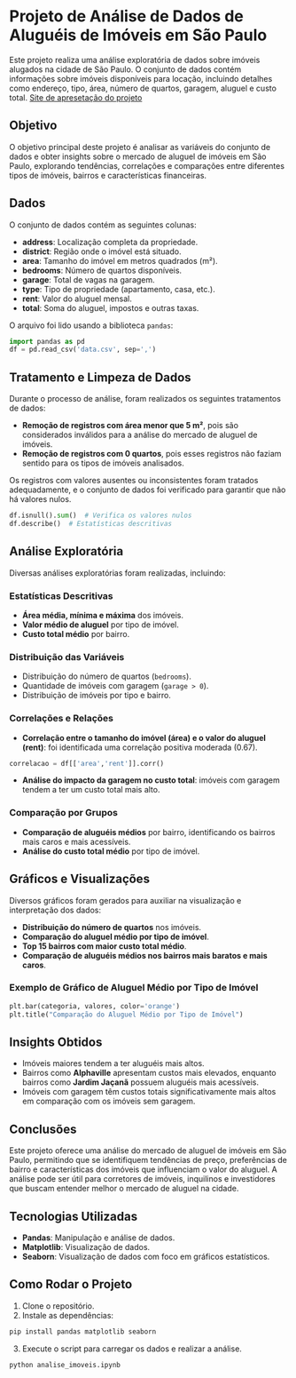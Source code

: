 # Projeto de Análise de Dados de Aluguéis de Imóveis em São Paulo

Este projeto realiza uma análise exploratória de dados sobre imóveis alugados na cidade de São Paulo. O conjunto de dados contém informações sobre imóveis disponíveis para locação, incluindo detalhes como endereço, tipo, área, número de quartos, garagem, aluguel e custo total.
<a href="https://taismoreira2023.github.io/apresentacao_aluguei_SP/">Site de apresetação do projeto</a>

## Objetivo

O objetivo principal deste projeto é analisar as variáveis do conjunto de dados e obter insights sobre o mercado de aluguel de imóveis em São Paulo, explorando tendências, correlações e comparações entre diferentes tipos de imóveis, bairros e características financeiras.

## Dados

O conjunto de dados contém as seguintes colunas:

- **address**: Localização completa da propriedade.
- **district**: Região onde o imóvel está situado.
- **area**: Tamanho do imóvel em metros quadrados (m²).
- **bedrooms**: Número de quartos disponíveis.
- **garage**: Total de vagas na garagem.
- **type**: Tipo de propriedade (apartamento, casa, etc.).
- **rent**: Valor do aluguel mensal.
- **total**: Soma do aluguel, impostos e outras taxas.

O arquivo foi lido usando a biblioteca `pandas`:

```python
import pandas as pd
df = pd.read_csv('data.csv', sep=',')
```

## Tratamento e Limpeza de Dados

Durante o processo de análise, foram realizados os seguintes tratamentos de dados:

- **Remoção de registros com área menor que 5 m²**, pois são considerados inválidos para a análise do mercado de aluguel de imóveis.
- **Remoção de registros com 0 quartos**, pois esses registros não faziam sentido para os tipos de imóveis analisados.
  
Os registros com valores ausentes ou inconsistentes foram tratados adequadamente, e o conjunto de dados foi verificado para garantir que não há valores nulos.

```python
df.isnull().sum()  # Verifica os valores nulos
df.describe()  # Estatísticas descritivas
```

## Análise Exploratória

Diversas análises exploratórias foram realizadas, incluindo:

### Estatísticas Descritivas

- **Área média, mínima e máxima** dos imóveis.
- **Valor médio de aluguel** por tipo de imóvel.
- **Custo total médio** por bairro.

### Distribuição das Variáveis

- Distribuição do número de quartos (`bedrooms`).
- Quantidade de imóveis com garagem (`garage > 0`).
- Distribuição de imóveis por tipo e bairro.

### Correlações e Relações

- **Correlação entre o tamanho do imóvel (área) e o valor do aluguel (rent)**: foi identificada uma correlação positiva moderada (0.67).
  
```python
correlacao = df[['area','rent']].corr()
```

- **Análise do impacto da garagem no custo total**: imóveis com garagem tendem a ter um custo total mais alto.

### Comparação por Grupos

- **Comparação de aluguéis médios** por bairro, identificando os bairros mais caros e mais acessíveis.
- **Análise do custo total médio** por tipo de imóvel.

## Gráficos e Visualizações

Diversos gráficos foram gerados para auxiliar na visualização e interpretação dos dados:

- **Distribuição do número de quartos** nos imóveis.
- **Comparação do aluguel médio por tipo de imóvel**.
- **Top 15 bairros com maior custo total médio**.
- **Comparação de aluguéis médios nos bairros mais baratos e mais caros**.

### Exemplo de Gráfico de Aluguel Médio por Tipo de Imóvel

```python
plt.bar(categoria, valores, color='orange')
plt.title("Comparação do Aluguel Médio por Tipo de Imóvel")
```

## Insights Obtidos

- Imóveis maiores tendem a ter aluguéis mais altos.
- Bairros como **Alphaville** apresentam custos mais elevados, enquanto bairros como **Jardim Jaçanã** possuem aluguéis mais acessíveis.
- Imóveis com garagem têm custos totais significativamente mais altos em comparação com os imóveis sem garagem.

## Conclusões

Este projeto oferece uma análise do mercado de aluguel de imóveis em São Paulo, permitindo que se identifiquem tendências de preço, preferências de bairro e características dos imóveis que influenciam o valor do aluguel. A análise pode ser útil para corretores de imóveis, inquilinos e investidores que buscam entender melhor o mercado de aluguel na cidade.

## Tecnologias Utilizadas

- **Pandas**: Manipulação e análise de dados.
- **Matplotlib**: Visualização de dados.
- **Seaborn**: Visualização de dados com foco em gráficos estatísticos.

## Como Rodar o Projeto

1. Clone o repositório.
2. Instale as dependências:

```bash
pip install pandas matplotlib seaborn
```

3. Execute o script para carregar os dados e realizar a análise.

```python
python analise_imoveis.ipynb
```
